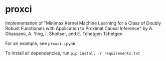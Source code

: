 # proxci
Implementation of "Minimax Kernel Machine Learning for a Class of Doubly Robust Functionals with Application to Proximal Causal Inference" by A. Ghassami, A. Ying, I. Shpitser, and E. Tchetgen Tchetgen

For an example, see ```proxci.ipynb```

To install all dependencies, run
```pip install -r requirements.txt```
